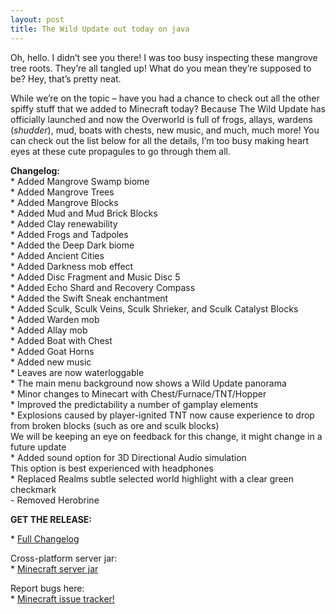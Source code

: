 ```yaml
---
layout: post
title: The Wild Update out today on java
---
```


Oh, hello. I didn’t see you there! I was too busy inspecting these mangrove tree roots. They’re all tangled up! What do you mean they’re supposed to be? Hey, that’s pretty neat. <br>

While we’re on the topic – have you had a chance to check out all the other spiffy stuff that we added to Minecraft today? Because The Wild Update has officially launched and now the Overworld is full of frogs, allays, wardens (*shudder*), mud, boats with chests, new music, and much, much more! You can check out the list below for all the details, I’m too busy making heart eyes at these cute propagules to go through them all.<br>

**Changelog:**<br>
\* Added Mangrove Swamp biome<br>
\* Added Mangrove Trees<br>
\* Added Mangrove Blocks<br>
\* Added Mud and Mud Brick Blocks<br>
\* Added Clay renewability<br>
\* Added Frogs and Tadpoles<br>
\* Added the Deep Dark biome<br>
\* Added Ancient Cities<br>
\* Added Darkness mob effect<br>
\* Added Disc Fragment and Music Disc 5<br>
\* Added Echo Shard and Recovery Compass<br>
\* Added the Swift Sneak enchantment<br>
\* Added Sculk, Sculk Veins, Sculk Shrieker, and Sculk Catalyst Blocks<br>
\* Added Warden mob<br>
\* Added Allay mob<br>
\* Added Boat with Chest<br>
\* Added Goat Horns<br>
\* Added new music<br>
\* Leaves are now waterloggable<br>
\* The main menu background now shows a Wild Update panorama<br>
\* Minor changes to Minecart with Chest/Furnace/TNT/Hopper<br>
\* Improved the predictability a number of gamplay elements<br>
\* Explosions caused by player-ignited TNT now cause experience to drop from broken blocks (such as ore and sculk blocks)<br>
     We will be keeping an eye on feedback for this change, it might change in a future update<br>
\* Added sound option for 3D Directional Audio simulation<br>
     This option is best experienced with headphones<br>
\* Replaced Realms subtle selected world highlight with a clear green checkmark<br>
\- Removed Herobrine<br>

**GET THE RELEASE:**<br>

\* [Full Changelog](https://www.minecraft.net/en-us/article/the-wild-update-out-today-java)<br>

Cross-platform server jar:<br>
\* [Minecraft server jar](https://launcher.mojang.com/v1/objects/e00c4052dac1d59a1188b2aa9d5a87113aaf1122/server.jar)<br>

Report bugs here:<br>
\* [Minecraft issue tracker!](https://bugs.mojang.com/browse/MC)<br>